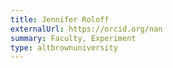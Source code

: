 ```yaml
---
title: Jennifer Roloff
externalUrl: https://orcid.org/nan
summary: Faculty, Experiment
type: altbrownuniversity
---
```

